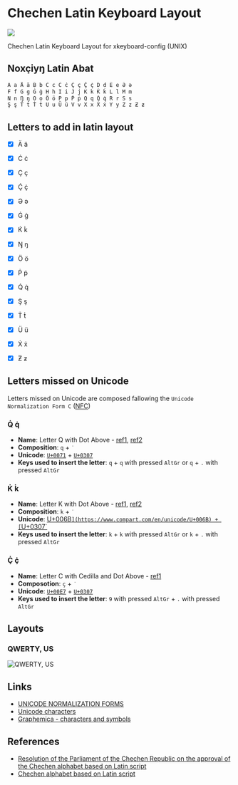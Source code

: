 # Chechen Latin Keyboard Layout

[![](https://img.shields.io/badge/GitLab-Mirror-succes?link=https://gitlab.com/gushmazuko/chechen-latin-keyboard-layout)](https://gitlab.com/gushmazuko/chechen-latin-keyboard-layout)

Chechen Latin Keyboard Layout for xkeyboard-config (UNIX)


## Noxçiyŋ Latin Abat
```markdown
A a Ä ä B b C c Ċ ċ Ç ç Ç̇ ç̇ D d E e Ə ə
F f G g Ġ ġ H h I i J j K k K̇ k̇ L l M m
N n Ŋ ŋ O o Ö ö P p Ṗ ṗ Q q Q̇ q̇ R r S s
Ş ş T t Ṫ ṫ U u Ü ü V v X x Ẋ ẋ Y y Z z Ƶ ƶ
```


## Letters to add in latin layout
- [x] Ä ä
- [x] Ċ ċ
- [x] Ç ç
- [x] Ç̇ ç̇
- [x] Ə ə
- [x] Ġ ġ
- [x] K̇ k̇
- [x] Ŋ ŋ
- [x] Ö ö
- [x] Ṗ ṗ
- [x] Q̇ q̇
- [x] Ş ş
- [x] Ṫ ṫ
- [x] Ü ü
- [x] Ẋ ẋ
- [x] Ƶ ƶ


## Letters missed on Unicode
Letters missed on Unicode are composed fallowing the `Unicode Normalization Form C` ([NFC](https://unicode.org/reports/tr15/#:~:text=Normalization%20Form%20C%20uses%20canonical,already%20in%20Normalization%20Form%20C.)) 

### Q̇ q̇
- **Name**: Letter Q with Dot Above - [ref1](http://www.personal.psu.edu/ejp10/blogs/gotunicode/2008/11/glyph-du-jour-thermodynamic-q-.html#:~:text=It's%20a%20capital%20Q%20with,these%20DO%20exist%20in%20Unicode), [ref2](https://fr.wikipedia.org/wiki/Q%CC%87)
- **Composition**: `q` + `̇`
- **Unicode**: [`U+0071`](https://www.compart.com/en/unicode/U+0071) + [`U+0307`](https://www.compart.com/en/unicode/U+0307)
- **Keys used to insert the letter**: `q` + `q` with pressed `AltGr` or `q` + `.` with pressed `AltGr`

### K̇ k̇
- **Name**: Letter K with Dot Above - [ref1](https://fr.wikipedia.org/wiki/K%CC%87), [ref2](https://www.compart.com/en/unicode/U+1E32)
- **Composition**: `k` + `̇`
- **Unicode**: [U+006B`](https://www.compart.com/en/unicode/U+006B) + [`U+0307`](https://www.compart.com/en/unicode/U+0307)
- **Keys used to insert the letter**: `k` + `k` with pressed `AltGr` or `k` + `.` with pressed `AltGr`

### Ç̇ ç̇
- **Name**: Letter C with Cedilla and Dot Above - [ref1](https://fr.wikipedia.org/wiki/%C3%87%CC%87)
- **Composotion**: `ç` + `̇`
- **Unicode**: [`U+00E7`](https://www.compart.com/en/unicode/U+00E7) + [`U+0307`](https://www.compart.com/en/unicode/U+0307)
- **Keys used to insert the letter**: `9` with pressed `AltGr` + `.` with pressed `AltGr`


## Layouts
### QWERTY, US
![QWERTY, US](https://i.imgur.com/OTRx3Hq.png)


## Links
- [UNICODE NORMALIZATION FORMS](https://unicode.org/reports/tr15/)
- [Unicode characters](https://www.compart.com/en/unicode/)
- [Graphemica - characters and symbols](https://graphemica.com/)


## References
- [Resolution of the Parliament of the Chechen Republic on the approval of the Chechen alphabet based on Latin script](https://archive.org/details/ChR-alphabet-1992)
- [Chechen alphabet based on Latin script](https://vk.com/noxmott?w=wall-69239228_12459)